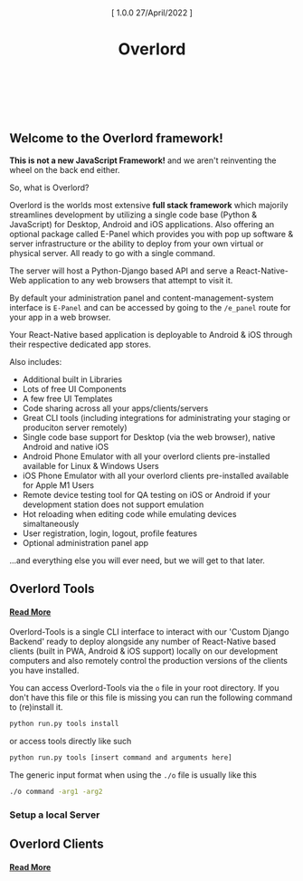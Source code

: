 
<div style="margin:0 0 128px 0;">
    <p align="center" style="border-bottom:0px;padding:9px 0 0 0;"> [ 1.0.0 27/April/2022 ] </p>
    <h1 align="center" style="margin-bottom:64px;border-bottom:0px;"> Overlord </h1>
</div>

## Welcome to the Overlord framework!

**This is not a new JavaScript Framework!** and we aren't reinventing the wheel on the back end either.

So, what is Overlord?

Overlord is the worlds most extensive **full stack framework** which majorily streamlines development by utilizing a single code base (Python & JavaScript) for Desktop, Android and iOS applications. Also offering an optional package called E-Panel which provides you with pop up software & server infrastructure or the ability to deploy from your own virtual or physical server. All ready to go with a single command.

The server will host a Python-Django based API and serve a React-Native-Web application to any web browsers that attempt to visit it. 

By default your administration panel and content-management-system interface is `E-Panel` and can be accessed by going to the `/e_panel` route for your app in a web browser.

Your React-Native based application is deployable to Android & iOS through their respective dedicated app stores.

Also includes: 

- Additional built in Libraries
- Lots of free UI Components
- A few free UI Templates
- Code sharing across all your apps/clients/servers
- Great CLI tools (including integrations for administrating your staging or produciton server remotely)
- Single code base support for Desktop (via the web browser), native Android and native iOS
- Android Phone Emulator with all your overlord clients pre-installed available for Linux & Windows Users
- iOS Phone Emulator with all your overlord clients pre-installed available for Apple M1 Users
- Remote device testing tool for QA testing on iOS or Android if your development station does not support emulation
- Hot reloading when editing code while emulating devices simaltaneously
- User registration, login, logout, profile features
- Optional administration panel app

...and everything else you will ever need, but we will get to that later.


## Overlord Tools
#### [Read More](https://github.com/EasterCompany/Overlord/blob/main/tools)

Overlord-Tools is a single CLI interface to interact with our 'Custom Django Backend' ready to deploy alongside any number of React-Native based clients (built in PWA, Android & iOS support) locally on our development computers and also remotely control the production versions of the clients you have installed.

You can access Overlord-Tools via the `o` file in your root directory. If you don't have this file or this file is missing you can run the following command to (re)install it.

```bash
python run.py tools install
```

or access tools directly like such

```bash
python run.py tools [insert command and arguments here]
```

The generic input format when using the `./o` file is usually like this

```bash
./o command -arg1 -arg2
```

### Setup a local Server




## Overlord Clients
#### [Read More](https://github.com/EasterCompany/Overlord/tree/main/clients)


